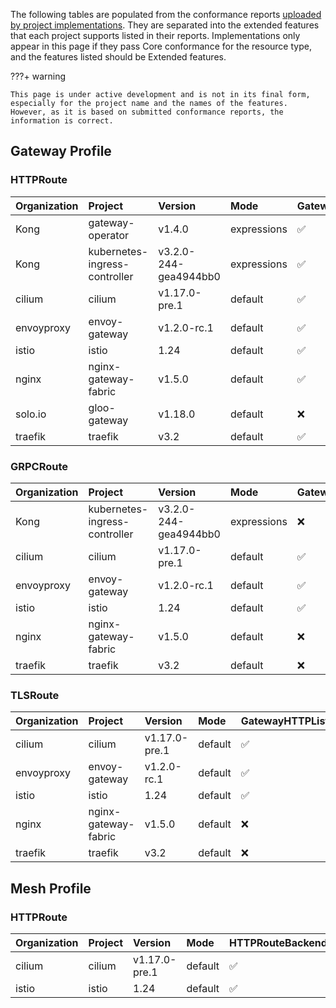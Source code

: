 
The following tables are populated from the conformance reports [uploaded by project implementations](https://github.com/kubernetes-sigs/gateway-api/tree/main/conformance/reports). They are separated into the extended features that each project supports listed in their reports.
Implementations only appear in this page if they pass Core conformance for the resource type, and the features listed should be Extended features.



???+ warning


    This page is under active development and is not in its final form,
    especially for the project name and the names of the features.
    However, as it is based on submitted conformance reports, the information is correct.


## Gateway Profile

### HTTPRoute

| Organization   | Project                       | Version               | Mode        | GatewayPort8080    | HTTPRouteHostRewrite   | HTTPRouteMethodMatching   | HTTPRoutePathRewrite   | HTTPRouteQueryParamMatching   | HTTPRouteResponseHeaderModification   | GatewayHTTPListenerIsolation   | GatewayInfrastructurePropagation   | GatewayStaticAddresses   | HTTPRouteBackendProtocolH2C   | HTTPRouteBackendProtocolWebSocket   | HTTPRouteBackendRequestHeaderModification   | HTTPRouteBackendTimeout   | HTTPRouteDestinationPortMatching   | HTTPRoutePathRedirect   | HTTPRoutePortRedirect   | HTTPRouteRequestMirror   | HTTPRouteRequestMultipleMirrors   | HTTPRouteRequestTimeout   | HTTPRouteSchemeRedirect   | HTTPRouteParentRefPort   |
|:---------------|:------------------------------|:----------------------|:------------|:-------------------|:-----------------------|:--------------------------|:-----------------------|:------------------------------|:--------------------------------------|:-------------------------------|:-----------------------------------|:-------------------------|:------------------------------|:------------------------------------|:--------------------------------------------|:--------------------------|:-----------------------------------|:------------------------|:------------------------|:-------------------------|:----------------------------------|:--------------------------|:--------------------------|:-------------------------|
| Kong           | gateway-operator              | v1.4.0                | expressions | :white_check_mark: | :white_check_mark:     | :white_check_mark:        | :white_check_mark:     | :white_check_mark:            | :white_check_mark:                    | :x:                            | :x:                                | :x:                      | :x:                           | :x:                                 | :x:                                         | :x:                       | :x:                                | :x:                     | :x:                     | :x:                      | :x:                               | :x:                       | :x:                       | :x:                      |
| Kong           | kubernetes-ingress-controller | v3.2.0-244-gea4944bb0 | expressions | :white_check_mark: | :white_check_mark:     | :white_check_mark:        | :white_check_mark:     | :white_check_mark:            | :white_check_mark:                    | :x:                            | :x:                                | :x:                      | :x:                           | :x:                                 | :x:                                         | :x:                       | :x:                                | :x:                     | :x:                     | :x:                      | :x:                               | :x:                       | :x:                       | :x:                      |
| cilium         | cilium                        | v1.17.0-pre.1         | default     | :white_check_mark: | :white_check_mark:     | :white_check_mark:        | :white_check_mark:     | :white_check_mark:            | :white_check_mark:                    | :white_check_mark:             | :white_check_mark:                 | :white_check_mark:       | :white_check_mark:            | :white_check_mark:                  | :white_check_mark:                          | :white_check_mark:        | :white_check_mark:                 | :white_check_mark:      | :white_check_mark:      | :white_check_mark:       | :white_check_mark:                | :white_check_mark:        | :white_check_mark:        | :x:                      |
| envoyproxy     | envoy-gateway                 | v1.2.0-rc.1           | default     | :white_check_mark: | :white_check_mark:     | :white_check_mark:        | :white_check_mark:     | :white_check_mark:            | :white_check_mark:                    | :white_check_mark:             | :white_check_mark:                 | :white_check_mark:       | :white_check_mark:            | :white_check_mark:                  | :white_check_mark:                          | :white_check_mark:        | :white_check_mark:                 | :white_check_mark:      | :white_check_mark:      | :white_check_mark:       | :white_check_mark:                | :white_check_mark:        | :white_check_mark:        | :white_check_mark:       |
| istio          | istio                         | 1.24                  | default     | :white_check_mark: | :white_check_mark:     | :white_check_mark:        | :white_check_mark:     | :white_check_mark:            | :white_check_mark:                    | :white_check_mark:             | :white_check_mark:                 | :white_check_mark:       | :white_check_mark:            | :white_check_mark:                  | :white_check_mark:                          | :white_check_mark:        | :white_check_mark:                 | :white_check_mark:      | :white_check_mark:      | :white_check_mark:       | :white_check_mark:                | :white_check_mark:        | :white_check_mark:        | :white_check_mark:       |
| nginx          | nginx-gateway-fabric          | v1.5.0                | default     | :white_check_mark: | :white_check_mark:     | :white_check_mark:        | :white_check_mark:     | :white_check_mark:            | :white_check_mark:                    | :x:                            | :x:                                | :x:                      | :x:                           | :x:                                 | :x:                                         | :x:                       | :x:                                | :x:                     | :white_check_mark:      | :x:                      | :x:                               | :x:                       | :white_check_mark:        | :x:                      |
| solo.io        | gloo-gateway                  | v1.18.0               | default     | :x:                | :white_check_mark:     | :white_check_mark:        | :white_check_mark:     | :white_check_mark:            | :white_check_mark:                    | :x:                            | :x:                                | :x:                      | :x:                           | :x:                                 | :x:                                         | :x:                       | :x:                                | :white_check_mark:      | :white_check_mark:      | :white_check_mark:       | :x:                               | :x:                       | :white_check_mark:        | :x:                      |
| traefik        | traefik                       | v3.2                  | default     | :white_check_mark: | :white_check_mark:     | :white_check_mark:        | :white_check_mark:     | :white_check_mark:            | :white_check_mark:                    | :x:                            | :x:                                | :x:                      | :white_check_mark:            | :white_check_mark:                  | :x:                                         | :x:                       | :white_check_mark:                 | :white_check_mark:      | :white_check_mark:      | :x:                      | :x:                               | :x:                       | :white_check_mark:        | :x:                      |

### GRPCRoute

| Organization   | Project                       | Version               | Mode        | GatewayHTTPListenerIsolation   | GatewayInfrastructurePropagation   | GatewayPort8080    | GatewayStaticAddresses   |
|:---------------|:------------------------------|:----------------------|:------------|:-------------------------------|:-----------------------------------|:-------------------|:-------------------------|
| Kong           | kubernetes-ingress-controller | v3.2.0-244-gea4944bb0 | expressions | :x:                            | :x:                                | :x:                | :x:                      |
| cilium         | cilium                        | v1.17.0-pre.1         | default     | :white_check_mark:             | :white_check_mark:                 | :white_check_mark: | :white_check_mark:       |
| envoyproxy     | envoy-gateway                 | v1.2.0-rc.1           | default     | :white_check_mark:             | :white_check_mark:                 | :white_check_mark: | :white_check_mark:       |
| istio          | istio                         | 1.24                  | default     | :white_check_mark:             | :white_check_mark:                 | :white_check_mark: | :white_check_mark:       |
| nginx          | nginx-gateway-fabric          | v1.5.0                | default     | :x:                            | :x:                                | :x:                | :x:                      |
| traefik        | traefik                       | v3.2                  | default     | :x:                            | :x:                                | :x:                | :x:                      |

### TLSRoute

| Organization   | Project              | Version       | Mode    | GatewayHTTPListenerIsolation   | GatewayInfrastructurePropagation   | GatewayPort8080    | GatewayStaticAddresses   |
|:---------------|:---------------------|:--------------|:--------|:-------------------------------|:-----------------------------------|:-------------------|:-------------------------|
| cilium         | cilium               | v1.17.0-pre.1 | default | :white_check_mark:             | :white_check_mark:                 | :white_check_mark: | :white_check_mark:       |
| envoyproxy     | envoy-gateway        | v1.2.0-rc.1   | default | :white_check_mark:             | :white_check_mark:                 | :white_check_mark: | :white_check_mark:       |
| istio          | istio                | 1.24          | default | :white_check_mark:             | :white_check_mark:                 | :white_check_mark: | :white_check_mark:       |
| nginx          | nginx-gateway-fabric | v1.5.0        | default | :x:                            | :x:                                | :x:                | :x:                      |
| traefik        | traefik              | v3.2          | default | :x:                            | :x:                                | :x:                | :x:                      |

## Mesh Profile

### HTTPRoute

| Organization   | Project   | Version       | Mode    | HTTPRouteBackendProtocolH2C   | HTTPRouteBackendProtocolWebSocket   | HTTPRouteBackendRequestHeaderModification   | HTTPRouteBackendTimeout   | HTTPRouteDestinationPortMatching   | HTTPRouteHostRewrite   | HTTPRouteMethodMatching   | HTTPRoutePathRedirect   | HTTPRoutePathRewrite   | HTTPRoutePortRedirect   | HTTPRouteQueryParamMatching   | HTTPRouteRequestMirror   | HTTPRouteRequestMultipleMirrors   | HTTPRouteRequestTimeout   | HTTPRouteResponseHeaderModification   | HTTPRouteSchemeRedirect   | MeshClusterIPMatching   | HTTPRouteParentRefPort   | MeshConsumerRoute   |
|:---------------|:----------|:--------------|:--------|:------------------------------|:------------------------------------|:--------------------------------------------|:--------------------------|:-----------------------------------|:-----------------------|:--------------------------|:------------------------|:-----------------------|:------------------------|:------------------------------|:-------------------------|:----------------------------------|:--------------------------|:--------------------------------------|:--------------------------|:------------------------|:-------------------------|:--------------------|
| cilium         | cilium    | v1.17.0-pre.1 | default | :white_check_mark:            | :white_check_mark:                  | :white_check_mark:                          | :white_check_mark:        | :white_check_mark:                 | :white_check_mark:     | :white_check_mark:        | :white_check_mark:      | :white_check_mark:     | :white_check_mark:      | :white_check_mark:            | :white_check_mark:       | :white_check_mark:                | :white_check_mark:        | :white_check_mark:                    | :white_check_mark:        | :white_check_mark:      | :x:                      | :x:                 |
| istio          | istio     | 1.24          | default | :white_check_mark:            | :white_check_mark:                  | :white_check_mark:                          | :white_check_mark:        | :white_check_mark:                 | :white_check_mark:     | :white_check_mark:        | :white_check_mark:      | :white_check_mark:     | :white_check_mark:      | :white_check_mark:            | :white_check_mark:       | :white_check_mark:                | :white_check_mark:        | :white_check_mark:                    | :white_check_mark:        | :x:                     | :white_check_mark:       | :white_check_mark:  |